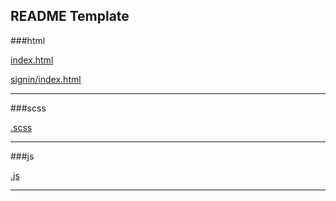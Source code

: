 ## README Template

###html

[index.html](https://github.com/jiyoun-koo/Portfolios/tree/master/src)

[signin/index.html](https://github.com/jiyoun-koo/Portfolios/tree/master/src)

---

###scss

[.scss](https://github.com/jiyoun-koo/Portfolios/tree/master/src/scss)

---

###js

[.js](https://github.com/jiyoun-koo/Portfolios/tree/master/src/js)

---
